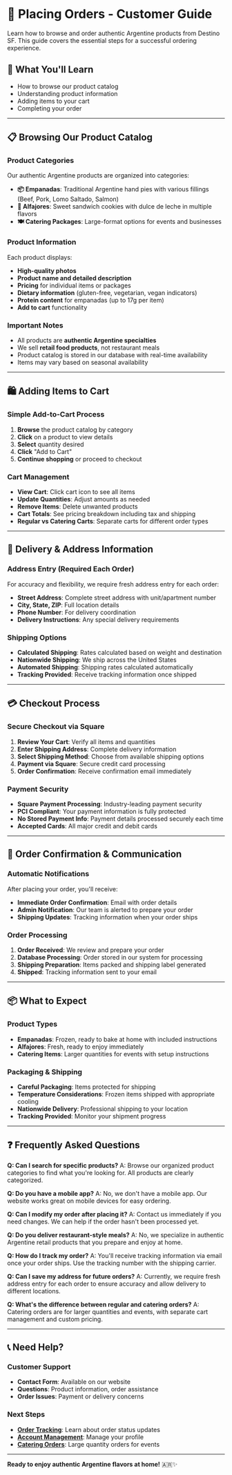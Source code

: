 # 🛒 Placing Orders - Customer Guide

Learn how to browse and order authentic Argentine products from Destino SF. This guide covers the essential steps for a successful ordering experience.

## 🎯 **What You'll Learn**

- How to browse our product catalog
- Understanding product information
- Adding items to your cart
- Completing your order

---

## 📋 **Browsing Our Product Catalog**

### **Product Categories**

Our authentic Argentine products are organized into categories:

- **📦 Empanadas**: Traditional Argentine hand pies with various fillings (Beef, Pork, Lomo Saltado, Salmon)
- **🍪 Alfajores**: Sweet sandwich cookies with dulce de leche in multiple flavors
- **🍽️ Catering Packages**: Large-format options for events and businesses

### **Product Information**

Each product displays:

- **High-quality photos**
- **Product name and detailed description**
- **Pricing** for individual items or packages
- **Dietary information** (gluten-free, vegetarian, vegan indicators)
- **Protein content** for empanadas (up to 17g per item)
- **Add to cart** functionality

### **Important Notes**

- All products are **authentic Argentine specialties**
- We sell **retail food products**, not restaurant meals
- Product catalog is stored in our database with real-time availability
- Items may vary based on seasonal availability

---

## 🛍️ **Adding Items to Cart**

### **Simple Add-to-Cart Process**

1. **Browse** the product catalog by category
2. **Click** on a product to view details
3. **Select** quantity desired
4. **Click** "Add to Cart"
5. **Continue shopping** or proceed to checkout

### **Cart Management**

- **View Cart**: Click cart icon to see all items
- **Update Quantities**: Adjust amounts as needed
- **Remove Items**: Delete unwanted products
- **Cart Totals**: See pricing breakdown including tax and shipping
- **Regular vs Catering Carts**: Separate carts for different order types

---

## 📍 **Delivery & Address Information**

### **Address Entry** (Required Each Order)

For accuracy and flexibility, we require fresh address entry for each order:

- **Street Address**: Complete street address with unit/apartment number
- **City, State, ZIP**: Full location details
- **Phone Number**: For delivery coordination
- **Delivery Instructions**: Any special delivery requirements

### **Shipping Options**

- **Calculated Shipping**: Rates calculated based on weight and destination
- **Nationwide Shipping**: We ship across the United States
- **Automated Shipping**: Shipping rates calculated automatically
- **Tracking Provided**: Receive tracking information once shipped

---

## 💳 **Checkout Process**

### **Secure Checkout via Square**

1. **Review Your Cart**: Verify all items and quantities
2. **Enter Shipping Address**: Complete delivery information
3. **Select Shipping Method**: Choose from available shipping options
4. **Payment via Square**: Secure credit card processing
5. **Order Confirmation**: Receive confirmation email immediately

### **Payment Security**

- **Square Payment Processing**: Industry-leading payment security
- **PCI Compliant**: Your payment information is fully protected
- **No Stored Payment Info**: Payment details processed securely each time
- **Accepted Cards**: All major credit and debit cards

---

## 📧 **Order Confirmation & Communication**

### **Automatic Notifications**

After placing your order, you'll receive:

- **Immediate Order Confirmation**: Email with order details
- **Admin Notification**: Our team is alerted to prepare your order
- **Shipping Updates**: Tracking information when your order ships

### **Order Processing**

1. **Order Received**: We review and prepare your order
2. **Database Processing**: Order stored in our system for processing
3. **Shipping Preparation**: Items packed and shipping label generated
4. **Shipped**: Tracking information sent to your email

---

## 📦 **What to Expect**

### **Product Types**

- **Empanadas**: Frozen, ready to bake at home with included instructions
- **Alfajores**: Fresh, ready to enjoy immediately
- **Catering Items**: Larger quantities for events with setup instructions

### **Packaging & Shipping**

- **Careful Packaging**: Items protected for shipping
- **Temperature Considerations**: Frozen items shipped with appropriate cooling
- **Nationwide Delivery**: Professional shipping to your location
- **Tracking Provided**: Monitor your shipment progress

---

## ❓ **Frequently Asked Questions**

**Q: Can I search for specific products?**
A: Browse our organized product categories to find what you're looking for. All products are clearly categorized.

**Q: Do you have a mobile app?**
A: No, we don't have a mobile app. Our website works great on mobile devices for easy ordering.

**Q: Can I modify my order after placing it?**
A: Contact us immediately if you need changes. We can help if the order hasn't been processed yet.

**Q: Do you deliver restaurant-style meals?**
A: No, we specialize in authentic Argentine retail products that you prepare and enjoy at home.

**Q: How do I track my order?**
A: You'll receive tracking information via email once your order ships. Use the tracking number with the shipping carrier.

**Q: Can I save my address for future orders?**
A: Currently, we require fresh address entry for each order to ensure accuracy and allow delivery to different locations.

**Q: What's the difference between regular and catering orders?**
A: Catering orders are for larger quantities and events, with separate cart management and custom pricing.

---

## 📞 **Need Help?**

### **Customer Support**

- **Contact Form**: Available on our website
- **Questions**: Product information, order assistance
- **Order Issues**: Payment or delivery concerns

### **Next Steps**

- **[Order Tracking](order-tracking.md)**: Learn about order status updates
- **[Account Management](account-management.md)**: Manage your profile
- **[Catering Orders](catering-orders.md)**: Large quantity orders for events

---

**Ready to enjoy authentic Argentine flavors at home!** 🇦🇷✨
